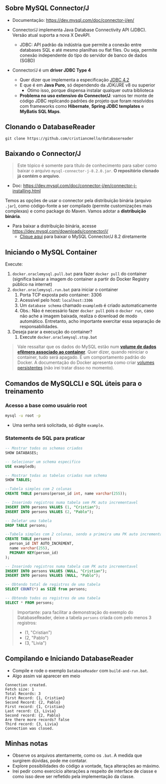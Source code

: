 ## Sobre MySQL Connector/J

- Documentação: https://dev.mysql.com/doc/connector-j/en/

- Connector/J implementa Java Database Connectivity API (JDBC). Versão atual suporta a nova X DevAPI.
	- JDBC: API padrão da indústria que permite a conexão entre databases SQL e até mesmo planilhas ou flat files. Ou seja, permite conexão independente do tipo do servidor de banco de dados (SGBD)
- Connector/J é um **driver JDBC Type 4**
	- Quer dizer que implementa a especificação [JDBC 4.2](https://docs.oracle.com/javase/6/docs/technotes/guides/jdbc/getstart/GettingStartedTOC.fm.html)
	- E que é em **Java Puro**, só dependendo da JDK/JRE v8 ou superior
		- Ótimo isso, porque dispensa instalar qualquer outra biblioteca
	- **Problema no uso extensivo do Connector/J**: vamos ter monte de código JDBC replicando padrões de projeto que foram resolvidos com frameworks como **Hibernate**, **Spring JDBC templates** e **MyBatis SQL Maps**.

## Clonando o DatabaseReader

`git clone https://github.com/cristiancmello/databasereader`

## Baixando o Connector/J

> Este tópico é somente para título de conhecimento para saber como baixar o arquivo `mysql-connector-j-8.2.0.jar`. **O repositório clonado já contém o arquivo**.

- Doc: https://dev.mysql.com/doc/connector-j/en/connector-j-installing.html

Temos as opções de usar o connector pela distribuição binária (arquivo `.jar`), como código-fonte a ser compilado (permite customizações mais complexas) e como package do Maven. Vamos adotar a **distribuição binária**.

- Para baixar a distribuição binária, acesse https://dev.mysql.com/downloads/connector/j/
	- [Clique aqui](https://dev.mysql.com/get/Downloads/Connector-J/mysql-connector-j-8.2.0.zip) para baixar o MySQL Connector/J 8.2 diretamente

## Iniciando o MySQL Container

Execute:

1. `docker.oraclemysql.pull.bat` para fazer `docker pull` do container (significa baixar a imagem do container a partir do Docker Registry público na internet)
2. `docker.oraclemysql.run.bat` para iniciar o container
	1. Porta TCP exposta pelo container: 3306
	2. Acessível pelo host: `localhost:3306`
	3. Um `database schema` chamado `exampledb` é criado automaticamente
	4. Obs.: Não é necessário fazer `docker pull` pois o `docker run`, caso não ache a imagem baixada, realiza o download de modo automático. Entretanto, acho importante exercitar essa separação de responsabilidades.
3. Deseja parar a execução do container? 
	1. Execute `docker.oraclemysql.stop.bat`

> Vale ressaltar que os dados do MySQL estão num [**volume de dados efêmero associado ao container**](https://subscription.packtpub.com/book/cloud-and-networking/9781838983444/7/ch07lvl1sec51/persistent-and-ephemeral-volumes). Quer dizer, quando reiniciar o container, tudo será apagado. É um comportamento padrão do Docker. A documentação do Docker apresenta como criar [volumes persistentes](https://docs.docker.com/storage/volumes/) (não irei tratar disso no momento).

## Comandos de MySQLCLI e SQL úteis para o treinamento

### Acesso a base como usuário root

```sh
mysql -u root -p
```

- Uma senha será solicitada, só digite `example`.

### Statements de SQL para praticar

```sql
-- Mostrar todos os schemas criados
SHOW DATABASES;

-- Selecionar um schema especifico
USE exampledb;

-- Mostrar todas as tabelas criadas num schema
SHOW TABLES;

--Tabela simples com 2 colunas
CREATE TABLE persons(person_id int, name varchar(255));

-- Inserindo registros numa tabela sem PK auto incrementavel
INSERT INTO persons VALUES (1, "Cristian");
INSERT INTO persons VALUES (2, "Pablo");

-- Deletar uma tabela
DROP TABLE persons;

--Tabela simples com 2 colunas, sendo a primeira uma PK auto incrementavel
CREATE TABLE persons(
  person_id INT AUTO_INCREMENT, 
  name varchar(255), 
  PRIMARY KEY(person_id)
);

-- Inserindo registros numa tabela com PK auto incrementavel
INSERT INTO persons VALUES (NULL, "Cristian");
INSERT INTO persons VALUES (NULL, "Pablo");

-- Obtendo total de registros de uma tabela
SELECT COUNT(*) as SIZE from persons;

-- Obtendo todos os registros de uma tabela
SELECT * FROM persons;
```

> Importante: para facilitar a demonstração do exemplo do DatabaseReader, deixe a tabela `persons` criada com pelo menos 3 registros:
>   - (1, "Cristian")
>   - (2, "Pablo")
>   - (3, "Livia")

## Compilando e Iniciando DatabaseReader

- Compile e rode o exemplo `DatabaseReader` com `build-and-run.bat`.
- Algo assim vai aparecer em meio

```
Connection created.
Fetch size: 1
Total Records: 3
First Record: {1, Cristian}
Second Record: {2, Pablo}
First record: {1, Cristian}
Last record: {3, Livia}
Second record: {2, Pablo}
Are there more records? false
Third record: {3, Livia}
Connection was closed.
```

## Minhas notas

- Observe os arquivos atentamente, como os `.bat`. A medida que surgirem dúvidas, pode me contatar.
- Explore possibilidades do código a vontade, faça alterações ao máximo.
- Irei pedir como exercício alterações a respeito de interface de classe e como isso deve ser refletido pela implementação da classe.

